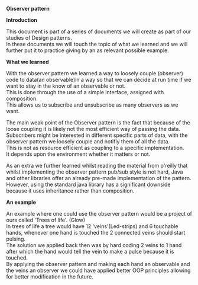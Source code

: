 **Observer pattern**

**Introduction**

This document is part of a series of documents we will create as part of our studies of Design patterns.  
In these documents we will touch the topic of what we learned and we will further put it to practice giving by an as relevant possible example.  

**What we learned**

With the observer pattern we learned a way to loosely couple (observer) code to data(an observable)in a way so that we can decide at run time if we want to stay in the know of an observable or not.   
This is done through the use of a simple interface, assigned with composition.  
This allows us to subscribe and unsubscribe as many observers as we want.

The main weak point of the Observer pattern is the fact that because of the loose coupling it is likely not the most efficient way of passing the data.  
Subscribers might be interested in different specific parts of data, with the observer pattern we loosely couple and notifiy them of all the data.  
This is not as resource efficient as coupling to a specific implementation.  
It depends upon the environment whether it matters or not.


As an extra we further learned whilst reading the material from o'reilly that whilst implementing the observer pattern pub/sub style is not hard, Java and other libraries offer an already pre-made implementation of the pattern.  
However, using the standard java library has a significant downside because it uses inheritance rather than composition. 


**An example**

An example where one could use the observer pattern would be a project of ours called 'Trees of life'. (Glow)  
In trees of life a tree would have 12 'veins'(Led-strips) and 6 touchable hands, whenever one hand is touched the 2 connected veins should start pulsing.  
The solution we applied back then was by hard coding 2 veins to 1 hand after which the hand would tell the vein to make a pulse because it is touched.  
By applying the observer pattern and making each hand an observable and the veins an observer we could have applied better OOP principles allowing for better modification in the future.